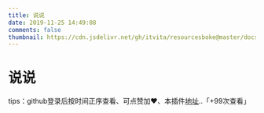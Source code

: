 ```yaml
---
title: 说说
date: 2019-11-25 14:49:08
comments: false
thumbnail: https://cdn.jsdelivr.net/gh/itvita/resourcesboke@master/docs/talk.png
---
```

<div class = "text-center"><h1>说说</h1></div><div class = "text-tips">

tips：github登录后按时间正序查看、可点赞加❤️、本插件[地址](https://github.com/itvita/gitalk)..<span id="busuanzi_container_page_pv">「<span id="busuanzi_value_page_pv">+99</span>次查看」</span></div>
<div id="comment-container1"></div>
<script src="/js/gitalk_self.min.js"></script>
<script>
    var gitalk = new Gitalk({
        clientID: '6657e0085dcfde908905',
        clientSecret: '27caad36f76b34d21a2651457444b0c73b4f4690',
        id: '666666',
        repo: 'boke-comment',
        owner: 'itvita',
        admin: "itvita",
        createIssueManually: true,
        distractionFreeMode: false
    })
    gitalk.render('comment-container1')
</script>